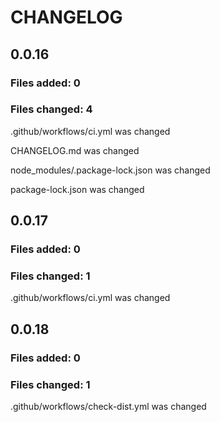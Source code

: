 # CHANGELOG

## 0.0.16
### Files added: 0

### Files changed: 4

.github/workflows/ci.yml was changed

CHANGELOG.md was changed

node_modules/.package-lock.json was changed

package-lock.json was changed


## 0.0.17
### Files added: 0

### Files changed: 1

.github/workflows/ci.yml was changed


## 0.0.18
### Files added: 0

### Files changed: 1

.github/workflows/check-dist.yml was changed


